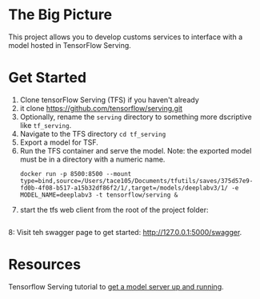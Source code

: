 # The Big Picture
This project allows you to develop customs services to interface with a model hosted in TensorFlow Serving.

# Get Started
1. Clone tensorFlow Serving (TFS) if you haven't already
2. it clone https://github.com/tensorflow/serving.git
3. Optionally, rename the `serving` directory to something more dscriptive like `tf_serving`.
4. Navigate to the TFS directory `cd tf_serving`
5. Export a model for TSF. 
6. Run the TFS container and serve the model.  Note: the exported model must be in a directory with a numeric name. 
    ```
    docker run -p 8500:8500 --mount type=bind,source=/Users/tace105/Documents/tfutils/saves/375d57e9-fd0b-4f08-b517-a15b32df86f2/1/,target=/models/deeplabv3/1/ -e MODEL_NAME=deeplabv3 -t tensorflow/serving &
   ```
7. start the tfs web client from the root of the project folder:
    ```source venv/bin/activate && python app.py
    ```
8: Visit teh swagger page to get started: http://127.0.0.1:5000/swagger.


# Resources
Tensorflow Serving tutorial to [get a model server up and running](https://www.tensorflow.org/tfx/serving/serving_basic).